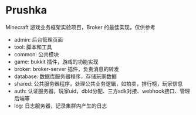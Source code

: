 # Prushka
Minecraft 游戏业务框架实验项目，Broker 的最佳实现，仅供参考

- admin: 后台管理页面
- tool: 脚本和工具
- common: 公共模块
- game: bukkit 插件，游戏的功能实现
- broker: broker-server 插件，负责消息的转发
- database: 数据库服务器程序，存储玩家数据
- shared: 公共服务器程序，处理公共业务逻辑，如拍卖，排行榜，玩家信息
- auth: 认证服务器，玩家uid，dbId分配、三方sdk对接、webhook接口、管理后端等
- log: 日志服务器，记录集群内产生的日志
